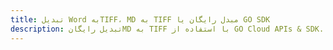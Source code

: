 ---title: تبدیل Word بهTIFF، MD به TIFF مبدل رایگان یا GO SDKdescription: تبدیل رایگانMD به TIFF با استفاده از GO Cloud APIs & SDK. همچنین اسناد Microsoft Word و OpenOffice را در Cloud ایجاد، ویرایش و رندر کنید.---